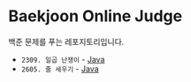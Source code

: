 # Baekjoon Online Judge

백준 문제를 푸는 레포지토리입니다. 

- `2309. 일곱 난쟁이` - [Java](./src/BOJ2309/Main.java)
- `2605. 줄 세우기` - [Java](./src/BOJ2605/Main.java)